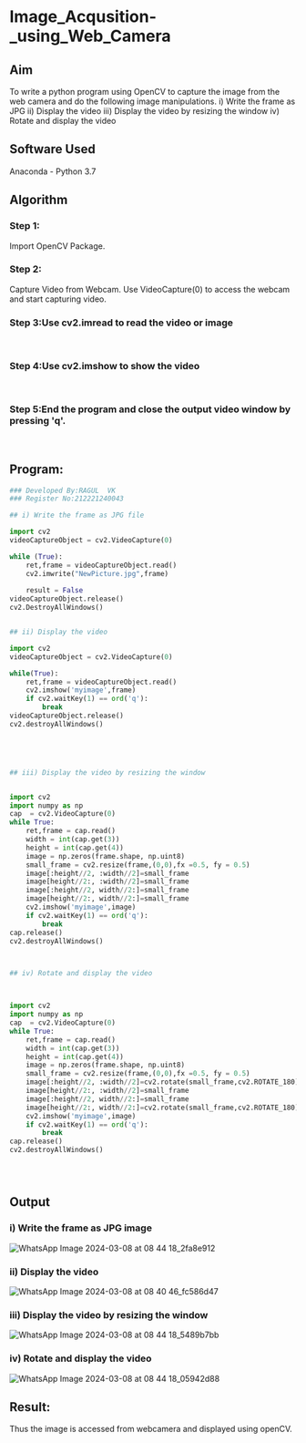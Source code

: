 # Image_Acqusition-_using_Web_Camera
## Aim

To write a python program using OpenCV to capture the image from the web camera and do the following image manipulations.
i) Write the frame as JPG 
ii) Display the video 
iii) Display the video by resizing the window
iv) Rotate and display the video

## Software Used
Anaconda - Python 3.7
## Algorithm
### Step 1:
Import OpenCV Package.

### Step 2:
Capture Video from Webcam. Use VideoCapture(0) to access the webcam and start capturing video.
### Step 3:Use cv2.imread to read the video or image
<br>

### Step 4:Use cv2.imshow to show the video
<br>

### Step 5:End the program and close the output video window by pressing 'q'.
<br>

## Program:
``` Python
### Developed By:RAGUL  VK
### Register No:212221240043

## i) Write the frame as JPG file

import cv2
videoCaptureObject = cv2.VideoCapture(0)

while (True):
    ret,frame = videoCaptureObject.read()
    cv2.imwrite("NewPicture.jpg",frame)
    
    result = False
videoCaptureObject.release()
cv2.DestroyAllWindows()


## ii) Display the video

import cv2
videoCaptureObject = cv2.VideoCapture(0)

while(True):
    ret,frame = videoCaptureObject.read()
    cv2.imshow('myimage',frame)
    if cv2.waitKey(1) == ord('q'):
        break
videoCaptureObject.release()
cv2.destroyAllWindows()





## iii) Display the video by resizing the window


import cv2
import numpy as np
cap  = cv2.VideoCapture(0)
while True:
    ret,frame = cap.read()
    width = int(cap.get(3))
    height = int(cap.get(4))
    image = np.zeros(frame.shape, np.uint8)
    small_frame = cv2.resize(frame,(0,0),fx =0.5, fy = 0.5)
    image[:height//2, :width//2]=small_frame
    image[height//2:, :width//2]=small_frame
    image[:height//2, width//2:]=small_frame
    image[height//2:, width//2:]=small_frame
    cv2.imshow('myimage',image)
    if cv2.waitKey(1) == ord('q'):
        break
cap.release()
cv2.destroyAllWindows()



## iv) Rotate and display the video



import cv2
import numpy as np
cap  = cv2.VideoCapture(0)
while True:
    ret,frame = cap.read()
    width = int(cap.get(3))
    height = int(cap.get(4))
    image = np.zeros(frame.shape, np.uint8)
    small_frame = cv2.resize(frame,(0,0),fx =0.5, fy = 0.5)
    image[:height//2, :width//2]=cv2.rotate(small_frame,cv2.ROTATE_180)
    image[height//2:, :width//2]=small_frame
    image[:height//2, width//2:]=small_frame
    image[height//2:, width//2:]=cv2.rotate(small_frame,cv2.ROTATE_180)
    cv2.imshow('myimage',image)
    if cv2.waitKey(1) == ord('q'):
        break
cap.release()
cv2.destroyAllWindows()





```
## Output

### i) Write the frame as JPG image



![WhatsApp Image 2024-03-08 at 08 44 18_2fa8e912](https://github.com/VarshaAjith1110/Image_Acqusition-_using_Web_Camera/assets/94222288/e2ab2692-6393-4928-9d0a-5850fd650408)



### ii) Display the video
![WhatsApp Image 2024-03-08 at 08 40 46_fc586d47](https://github.com/VarshaAjith1110/Image_Acqusition-_using_Web_Camera/assets/94222288/d2fe9987-b537-49e2-85bd-ddf7dc93473a)




### iii) Display the video by resizing the window

![WhatsApp Image 2024-03-08 at 08 44 18_5489b7bb](https://github.com/VarshaAjith1110/Image_Acqusition-_using_Web_Camera/assets/94222288/b5c3e782-53b0-47b9-8c0f-afbe63798d61)







### iv) Rotate and display the video

![WhatsApp Image 2024-03-08 at 08 44 18_05942d88](https://github.com/VarshaAjith1110/Image_Acqusition-_using_Web_Camera/assets/94222288/a2e91475-e1df-4c71-8b08-708de719b888)





## Result:
Thus the image is accessed from webcamera and displayed using openCV.

